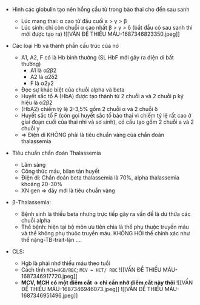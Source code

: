 - Hình các globulin tạo nên hồng cầu từ trong bào thai cho đến sau sanh
	- Lúc mang thai: α cao từ đầu cuối
	  ε > γ > β
	- Lúc sinh: chỉ còn chuỗi α cao nhất
	  β > γ > δ (bắt đầu có sau sanh thì mới được tạo ra)
![[VẤN ĐỀ THIẾU MÁU-1687346823350.jpeg]]

- Các loại Hb và thành phần cấu trúc của nó
	- A1, A2, F có là Hb bình thường (SL HbF mới gây ra điện di bất thường)
		- A1 là α2β2
		- A2 là α2δ2
		- F là α2y2
	- Đọc sự khác biệt của chuỗi alpha và beta
	- Huyết sắc tố A (HbA) được tạo thành từ 2 chuỗi a và 2 chuỗi p ký hiệu là α2β2
	- (HbA2) chiếm tỷ lệ 2-3,5% gồm 2 chuỗi α và 2 chuỗi δ
	- Huyết sắc tố F (còn gọi huyết sắc tố bào thai vì chiếm tỷ lệ rất cao ở giai đoạn cuối của thai nhi và sơ sinh), có cấu tạo gồm 2 chuỗi a và 2 chuỗi y
	- => Điện di KHÔNG phải là tiêu chuẩn vàng của chẩn đoán thalassemia
- Tiêu chuẩn chẩn đoán Thalassemia
	- Lâm sàng
	- Công thức máu, bilan tán huyết
	- Điện di: Chẩn đoán beta thalassemia là 70%, alpha thalassemia khoảng 20-30%
	- XN gen => đây mới là tiêu chuẩn vàng
- β-Thalassemia:
	- Bệnh sinh là thiếu beta nhưng trực tiếp gây ra vấn đề là dư thừa các chuỗi alpha
	- Thể bệnh: hiện tại bộ môn ưu tiên chia là thể phụ thuộc truyền máu và thể không phụ thuộc truyền máu. KHÔNG HỎI thể chính xác như thể nặng-TB-trait-lặn ….
- CLS:
	- Hgb là phải nhớ thiếu máu theo tuổi
	- Cách tính `MCH=HGB/RBC`; `MCV = HCT/ RBC`
![[VẤN ĐỀ THIẾU MÁU-1687346917720.jpeg]]
	- **MCV, MCH có một điểm cắt -> chỉ cần nhớ điểm cắt này thôi**
![[VẤN ĐỀ THIẾU MÁU-1687346946073.jpeg]]
![[VẤN ĐỀ THIẾU MÁU-1687346951496.jpeg]]